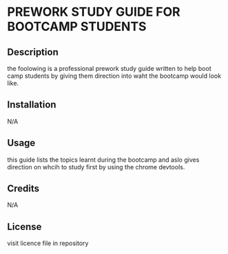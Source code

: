 # PREWORK STUDY GUIDE FOR BOOTCAMP STUDENTS

## Description

the foolowing is a professional prework study guide written to help boot camp students by giving them direction into waht the bootcamp would look like.

## Installation

N/A

## Usage

this guide lists the topics learnt during the bootcamp and aslo gives direction on whcih to study first by using the chrome devtools.

## Credits

N/A

## License

visit licence file in repository